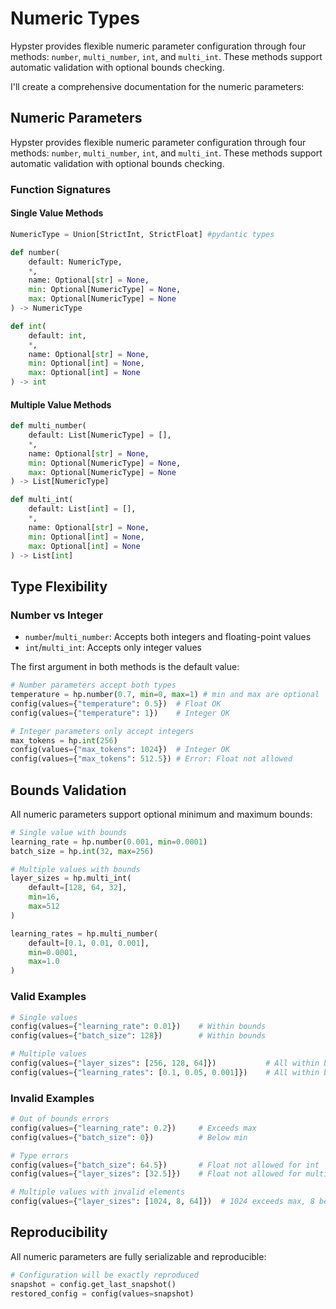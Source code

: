 # Numeric Types

Hypster provides flexible numeric parameter configuration through four methods: `number`, `multi_number`, `int`, and `multi_int`. These methods support automatic validation with optional bounds checking.

I'll create a comprehensive documentation for the numeric parameters:

## Numeric Parameters

Hypster provides flexible numeric parameter configuration through four methods: `number`, `multi_number`, `int`, and `multi_int`. These methods support automatic validation with optional bounds checking.

### Function Signatures

#### Single Value Methods

```python
NumericType = Union[StrictInt, StrictFloat] #pydantic types

def number(
    default: NumericType,
    *,
    name: Optional[str] = None,
    min: Optional[NumericType] = None,
    max: Optional[NumericType] = None
) -> NumericType

def int(
    default: int,
    *,
    name: Optional[str] = None,
    min: Optional[int] = None,
    max: Optional[int] = None
) -> int
```

#### Multiple Value Methods

```python
def multi_number(
    default: List[NumericType] = [],
    *,
    name: Optional[str] = None,
    min: Optional[NumericType] = None,
    max: Optional[NumericType] = None
) -> List[NumericType]

def multi_int(
    default: List[int] = [],
    *,
    name: Optional[str] = None,
    min: Optional[int] = None,
    max: Optional[int] = None
) -> List[int]
```

## Type Flexibility

### Number vs Integer

* `number`/`multi_number`: Accepts both integers and floating-point values
* `int`/`multi_int`: Accepts only integer values

The first argument in both methods is the default value:

```python
# Number parameters accept both types
temperature = hp.number(0.7, min=0, max=1) # min and max are optional
config(values={"temperature": 0.5})  # Float OK
config(values={"temperature": 1})    # Integer OK

# Integer parameters only accept integers
max_tokens = hp.int(256)
config(values={"max_tokens": 1024})  # Integer OK
config(values={"max_tokens": 512.5}) # Error: Float not allowed
```

## Bounds Validation

All numeric parameters support optional minimum and maximum bounds:

```python
# Single value with bounds
learning_rate = hp.number(0.001, min=0.0001)
batch_size = hp.int(32, max=256)

# Multiple values with bounds
layer_sizes = hp.multi_int(
    default=[128, 64, 32],
    min=16,
    max=512
)

learning_rates = hp.multi_number(
    default=[0.1, 0.01, 0.001],
    min=0.0001,
    max=1.0
)
```

### Valid Examples

```python
# Single values
config(values={"learning_rate": 0.01})    # Within bounds
config(values={"batch_size": 128})        # Within bounds

# Multiple values
config(values={"layer_sizes": [256, 128, 64]})           # All within bounds
config(values={"learning_rates": [0.1, 0.05, 0.001]})    # All within bounds
```

### Invalid Examples

```python
# Out of bounds errors
config(values={"learning_rate": 0.2})     # Exceeds max
config(values={"batch_size": 0})          # Below min

# Type errors
config(values={"batch_size": 64.5})       # Float not allowed for int
config(values={"layer_sizes": [32.5]})    # Float not allowed for multi_int

# Multiple values with invalid elements
config(values={"layer_sizes": [1024, 8, 64]})  # 1024 exceeds max, 8 below min
```

## Reproducibility

All numeric parameters are fully serializable and reproducible:

```python
# Configuration will be exactly reproduced
snapshot = config.get_last_snapshot()
restored_config = config(values=snapshot)
```
